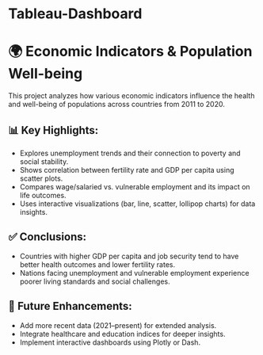 # Tableau-Dashboard
# 🌍 Economic Indicators & Population Well-being

This project analyzes how various economic indicators influence the health and well-being of populations across countries from 2011 to 2020. 

## 📊 Key Highlights:
- Explores unemployment trends and their connection to poverty and social stability.
- Shows correlation between fertility rate and GDP per capita using scatter plots.
- Compares wage/salaried vs. vulnerable employment and its impact on life outcomes.
- Uses interactive visualizations (bar, line, scatter, lollipop charts) for data insights.

## ✅ Conclusions:
- Countries with higher GDP per capita and job security tend to have better health outcomes and lower fertility rates.
- Nations facing unemployment and vulnerable employment experience poorer living standards and social challenges.

## 🔮 Future Enhancements:
- Add more recent data (2021–present) for extended analysis.
- Integrate healthcare and education indices for deeper insights.
- Implement interactive dashboards using Plotly or Dash.

